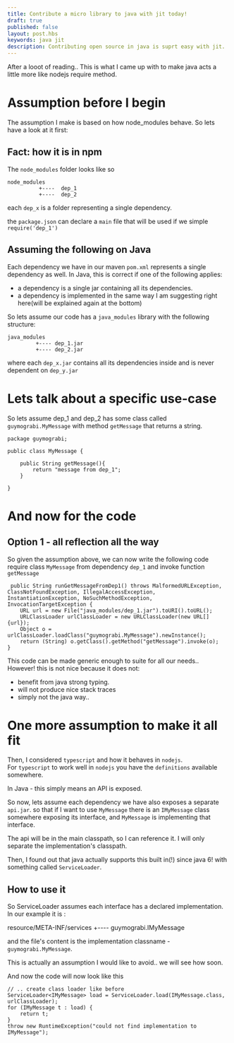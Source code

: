 ```yaml
---
title: Contribute a micro library to java with jit today!
draft: true
published: false
layout: post.hbs
keywords: java jit
description: Contributing open source in java is suprt easy with jit.  
---
```


After a looot of reading.. This is what I came up with to make java acts a little more like nodejs require method. 


# Assumption before I begin

The assumption I make is based on how node_modules behave. So lets have a look at it first: 

## Fact: how it is in npm

The `node_modules` folder looks like so

    node_modules
              +----  dep_1
              +----  dep_2

each `dep_x` is a folder representing a single dependency.    

the `package.json` can declare a `main` file that will be used if we simple `require('dep_1')`


## Assuming the following on Java

Each dependency we have in our maven `pom.xml` represents a single dependency as well. In Java, this is correct if one of the following applies: 
 
- a dependency is a single jar containing all its dependencies. 
- a dependency is implemented in the same way I am suggesting right here(will be explained again at the bottom)

So lets assume our code has a `java_modules` library with the following structure: 

    java_modules
             +---- dep_1.jar
             +---- dep_2.jar

where each `dep_x.jar` contains all its dependencies inside and is never dependent on `dep_y.jar`

# Lets talk about a specific use-case

So lets assume dep_1 and dep_2 has some class called `guymograbi.MyMessage` with method `getMessage` that returns a string. 

    package guymograbi;

    public class MyMessage {
    
        public String getMessage(){
            return "message from dep_1";
        }
    
    }

# And now for the code

## Option 1 - all reflection all the way

So given the assumption above, we can now write the following code require class `MyMessage` from dependency `dep_1` and invoke function `getMessage`



     public String runGetMessageFromDep1() throws MalformedURLException, ClassNotFoundException, IllegalAccessException, InstantiationException, NoSuchMethodException, InvocationTargetException {
        URL url = new File("java_modules/dep_1.jar").toURI().toURL();
        URLClassLoader urlClassLoader = new URLClassLoader(new URL[]{url});
        Object o = urlClassLoader.loadClass("guymograbi.MyMessage").newInstance();
        return (String) o.getClass().getMethod("getMessage").invoke(o);
    }

This code can be made generic enough to suite for all our needs..   
However! this is not nice because it does not: 

 - benefit from java strong typing. 
 - will not produce nice stack traces
 - simply not the java way.. 

# One more assumption to make it all fit

Then, I considered `typescript` and how it behaves in `nodejs`.   
For `typescript` to work well in `nodejs` you have the `definitions` available somewhere. 

In Java - this simply means an API is exposed. 

So now, lets assume each dependency we have also exposes a separate `api.jar`. so that if I want to use `MyMessage` there is an `IMyMessage` class somewhere exposing its interface, and `MyMessage` is implementing that interface. 

The api will be in the main classpath, so I can reference it. I will only separate the implementation's classpath. 

Then, I found out that java actually supports this built in(!) since java 6! with something called `ServiceLoader`. 

## How to use it

So ServiceLoader assumes each interface has a declared implementation. In our example it is : 

   resource/META-INF/services
                          +---- guymograbi.IMyMessage
 
and the file's content is the implementation classname - `guymograbi.MyMessage`. 

This is actually an assumption I would like to avoid.. we will see how soon. 

And now the code will now look like this


    // .. create class loader like before
    ServiceLoader<IMyMessage> load = ServiceLoader.load(IMyMessage.class, urlClassLoader);
    for (IMyMessage t : load) {
        return t;
    }
    throw new RuntimeException("could not find implementation to IMyMessage"); 